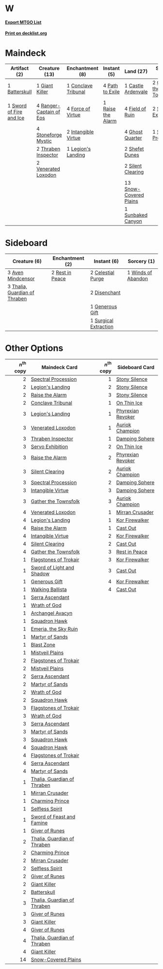 # W

#### [Export MTGO List](../collection/W/W.txt)
#### [Print on decklist.org](http://decklist.org/?deckmain=1%09Batterskull%0A1%09Castle%20Ardenvale%0A1%09Conclave%20Tribunal%0A4%09Field%20of%20Ruin%0A4%09Force%20of%20Virtue%0A2%09Gather%20the%20Townsfolk%0A4%09Ghost%20Quarter%0A1%09Giant%20Killer%0A2%09Intangible%20Virtue%0A1%09Legion's%20Landing%0A4%09Path%20to%20Exile%0A1%09Raise%20the%20Alarm%0A4%09Ranger-Captain%20of%20Eos%0A2%09Servo%20Exhibition%0A2%09Shefet%20Dunes%0A2%09Silent%20Clearing%0A13%09Snow-Covered%20Plains%0A1%09Spectral%20Procession%0A4%09Stoneforge%20Mystic%0A1%09Sunbaked%20Canyon%0A1%09Sword%20of%20Fire%20and%20Ice%0A2%09Thraben%20Inspector%0A2%09Venerated%20Loxodon&deckside=3%09Aven%20Mindcensor%0A2%09Celestial%20Purge%0A2%09Disenchant%0A1%09Generous%20Gift%0A2%09Rest%20in%20Peace%0A1%09Surgical%20Extraction%0A3%09Thalia,%20Guardian%20of%20Thraben%0A1%09Winds%20of%20Abandon)
# Maindeck

|                                          Artifact (2)                                           |                                          Creature (13)                                           |                                       Enchantment (8)                                        |                                        Instant (5)                                         |                                            Land (27)                                            |                                           Sorcery (5)                                           |
|-------------------------------------------------------------------------------------------------|--------------------------------------------------------------------------------------------------|----------------------------------------------------------------------------------------------|--------------------------------------------------------------------------------------------|-------------------------------------------------------------------------------------------------|-------------------------------------------------------------------------------------------------|
|1 [Batterskull](http://gatherer.wizards.com/Pages/Card/Details.aspx?multiverseid=233055)         |1 [Giant Killer](http://gatherer.wizards.com/Pages/Card/Details.aspx?multiverseid=472976)         |1 [Conclave Tribunal](http://gatherer.wizards.com/Pages/Card/Details.aspx?multiverseid=452756)|4 [Path to Exile](http://gatherer.wizards.com/Pages/Card/Details.aspx?multiverseid=220511)  |1 [Castle Ardenvale](http://gatherer.wizards.com/Pages/Card/Details.aspx?multiverseid=473200)    |2 [Gather the Townsfolk](http://gatherer.wizards.com/Pages/Card/Details.aspx?multiverseid=409588)|
|1 [Sword of Fire and Ice](http://gatherer.wizards.com/Pages/Card/Details.aspx?multiverseid=46429)|4 [Ranger-Captain of Eos](http://gatherer.wizards.com/Pages/Card/Details.aspx?multiverseid=463970)|4 [Force of Virtue](http://gatherer.wizards.com/Pages/Card/Details.aspx?multiverseid=463959)  |1 [Raise the Alarm](http://gatherer.wizards.com/Pages/Card/Details.aspx?multiverseid=416853)|4 [Field of Ruin](http://gatherer.wizards.com/Pages/Card/Details.aspx?multiverseid=435415)       |2 [Servo Exhibition](http://gatherer.wizards.com/Pages/Card/Details.aspx?multiverseid=417600)    |
|                                                                                                 |4 [Stoneforge Mystic](http://gatherer.wizards.com/Pages/Card/Details.aspx?multiverseid=198383)    |2 [Intangible Virtue](http://gatherer.wizards.com/Pages/Card/Details.aspx?multiverseid=382291)|                                                                                            |4 [Ghost Quarter](http://gatherer.wizards.com/Pages/Card/Details.aspx?multiverseid=389534)       |1 [Spectral Procession](http://gatherer.wizards.com/Pages/Card/Details.aspx?multiverseid=389685) |
|                                                                                                 |2 [Thraben Inspector](http://gatherer.wizards.com/Pages/Card/Details.aspx?multiverseid=409784)    |1 [Legion's Landing](http://gatherer.wizards.com/Pages/Card/Details.aspx?multiverseid=435173) |                                                                                            |2 [Shefet Dunes](http://gatherer.wizards.com/Pages/Card/Details.aspx?multiverseid=430872)        |                                                                                                 |
|                                                                                                 |2 [Venerated Loxodon](http://gatherer.wizards.com/Pages/Card/Details.aspx?multiverseid=452780)    |                                                                                              |                                                                                            |2 [Silent Clearing](http://gatherer.wizards.com/Pages/Card/Details.aspx?multiverseid=464195)     |                                                                                                 |
|                                                                                                 |                                                                                                  |                                                                                              |                                                                                            |13 [Snow-Covered Plains](http://gatherer.wizards.com/Pages/Card/Details.aspx?multiverseid=121267)|                                                                                                 |
|                                                                                                 |                                                                                                  |                                                                                              |                                                                                            |1 [Sunbaked Canyon](http://gatherer.wizards.com/Pages/Card/Details.aspx?multiverseid=464196)     |                                                                                                 |


# Sideboard

|                                              Creature (6)                                              |                                     Enchantment (2)                                      |                                          Instant (6)                                           |                                         Sorcery (1)                                         |
|--------------------------------------------------------------------------------------------------------|------------------------------------------------------------------------------------------|------------------------------------------------------------------------------------------------|---------------------------------------------------------------------------------------------|
|3 [Aven Mindcensor](http://gatherer.wizards.com/Pages/Card/Details.aspx?multiverseid=426707)            |2 [Rest in Peace](http://gatherer.wizards.com/Pages/Card/Details.aspx?multiverseid=442021)|2 [Celestial Purge](http://gatherer.wizards.com/Pages/Card/Details.aspx?multiverseid=183055)    |1 [Winds of Abandon](http://gatherer.wizards.com/Pages/Card/Details.aspx?multiverseid=463986)|
|3 [Thalia, Guardian of Thraben](http://gatherer.wizards.com/Pages/Card/Details.aspx?multiverseid=442025)|                                                                                          |2 [Disenchant](http://gatherer.wizards.com/Pages/Card/Details.aspx?multiverseid=847)            |                                                                                             |
|                                                                                                        |                                                                                          |1 [Generous Gift](http://gatherer.wizards.com/Pages/Card/Details.aspx?multiverseid=463960)      |                                                                                             |
|                                                                                                        |                                                                                          |1 [Surgical Extraction](http://gatherer.wizards.com/Pages/Card/Details.aspx?multiverseid=397706)|                                                                                             |


# Other Options

|*n*<sup>th</sup> copy|                                            Maindeck Card                                             |*n*<sup>th</sup> copy|                                       Sideboard Card                                       |
|--------------------:|------------------------------------------------------------------------------------------------------|--------------------:|--------------------------------------------------------------------------------------------|
|                    2|[Spectral Procession](http://gatherer.wizards.com/Pages/Card/Details.aspx?multiverseid=389685)        |                    1|[Stony Silence](http://gatherer.wizards.com/Pages/Card/Details.aspx?multiverseid=247425)    |
|                    2|[Legion's Landing](http://gatherer.wizards.com/Pages/Card/Details.aspx?multiverseid=435173)           |                    2|[Stony Silence](http://gatherer.wizards.com/Pages/Card/Details.aspx?multiverseid=247425)    |
|                    2|[Raise the Alarm](http://gatherer.wizards.com/Pages/Card/Details.aspx?multiverseid=416853)            |                    3|[Stony Silence](http://gatherer.wizards.com/Pages/Card/Details.aspx?multiverseid=247425)    |
|                    2|[Conclave Tribunal](http://gatherer.wizards.com/Pages/Card/Details.aspx?multiverseid=452756)          |                    1|[On Thin Ice](http://gatherer.wizards.com/Pages/Card/Details.aspx?multiverseid=463969)      |
|                    3|[Legion's Landing](http://gatherer.wizards.com/Pages/Card/Details.aspx?multiverseid=435173)           |                    1|[Phyrexian Revoker](http://gatherer.wizards.com/Pages/Card/Details.aspx?multiverseid=383343)|
|                    3|[Venerated Loxodon](http://gatherer.wizards.com/Pages/Card/Details.aspx?multiverseid=452780)          |                    1|[Auriok Champion](http://gatherer.wizards.com/Pages/Card/Details.aspx?multiverseid=72921)   |
|                    3|[Thraben Inspector](http://gatherer.wizards.com/Pages/Card/Details.aspx?multiverseid=409784)          |                    1|[Damping Sphere](http://gatherer.wizards.com/Pages/Card/Details.aspx?multiverseid=443101)   |
|                    3|[Servo Exhibition](http://gatherer.wizards.com/Pages/Card/Details.aspx?multiverseid=417600)           |                    2|[On Thin Ice](http://gatherer.wizards.com/Pages/Card/Details.aspx?multiverseid=463969)      |
|                    3|[Raise the Alarm](http://gatherer.wizards.com/Pages/Card/Details.aspx?multiverseid=416853)            |                    2|[Phyrexian Revoker](http://gatherer.wizards.com/Pages/Card/Details.aspx?multiverseid=383343)|
|                    3|[Silent Clearing](http://gatherer.wizards.com/Pages/Card/Details.aspx?multiverseid=464195)            |                    2|[Auriok Champion](http://gatherer.wizards.com/Pages/Card/Details.aspx?multiverseid=72921)   |
|                    3|[Spectral Procession](http://gatherer.wizards.com/Pages/Card/Details.aspx?multiverseid=389685)        |                    2|[Damping Sphere](http://gatherer.wizards.com/Pages/Card/Details.aspx?multiverseid=443101)   |
|                    3|[Intangible Virtue](http://gatherer.wizards.com/Pages/Card/Details.aspx?multiverseid=382291)          |                    3|[Damping Sphere](http://gatherer.wizards.com/Pages/Card/Details.aspx?multiverseid=443101)   |
|                    3|[Gather the Townsfolk](http://gatherer.wizards.com/Pages/Card/Details.aspx?multiverseid=409588)       |                    3|[Auriok Champion](http://gatherer.wizards.com/Pages/Card/Details.aspx?multiverseid=72921)   |
|                    4|[Venerated Loxodon](http://gatherer.wizards.com/Pages/Card/Details.aspx?multiverseid=452780)          |                    1|[Mirran Crusader](http://gatherer.wizards.com/Pages/Card/Details.aspx?multiverseid=213802)  |
|                    4|[Legion's Landing](http://gatherer.wizards.com/Pages/Card/Details.aspx?multiverseid=435173)           |                    1|[Kor Firewalker](http://gatherer.wizards.com/Pages/Card/Details.aspx?multiverseid=442010)   |
|                    4|[Raise the Alarm](http://gatherer.wizards.com/Pages/Card/Details.aspx?multiverseid=416853)            |                    1|[Cast Out](http://gatherer.wizards.com/Pages/Card/Details.aspx?multiverseid=426710)         |
|                    4|[Intangible Virtue](http://gatherer.wizards.com/Pages/Card/Details.aspx?multiverseid=382291)          |                    2|[Kor Firewalker](http://gatherer.wizards.com/Pages/Card/Details.aspx?multiverseid=442010)   |
|                    4|[Silent Clearing](http://gatherer.wizards.com/Pages/Card/Details.aspx?multiverseid=464195)            |                    2|[Cast Out](http://gatherer.wizards.com/Pages/Card/Details.aspx?multiverseid=426710)         |
|                    4|[Gather the Townsfolk](http://gatherer.wizards.com/Pages/Card/Details.aspx?multiverseid=409588)       |                    3|[Rest in Peace](http://gatherer.wizards.com/Pages/Card/Details.aspx?multiverseid=442021)    |
|                    1|[Flagstones of Trokair](http://gatherer.wizards.com/Pages/Card/Details.aspx?multiverseid=116733)      |                    3|[Kor Firewalker](http://gatherer.wizards.com/Pages/Card/Details.aspx?multiverseid=442010)   |
|                    1|[Sword of Light and Shadow](http://gatherer.wizards.com/Pages/Card/Details.aspx?multiverseid=47453)   |                    3|[Cast Out](http://gatherer.wizards.com/Pages/Card/Details.aspx?multiverseid=426710)         |
|                    1|[Generous Gift](http://gatherer.wizards.com/Pages/Card/Details.aspx?multiverseid=463960)              |                    4|[Kor Firewalker](http://gatherer.wizards.com/Pages/Card/Details.aspx?multiverseid=442010)   |
|                    1|[Walking Ballista](http://gatherer.wizards.com/Pages/Card/Details.aspx?multiverseid=423848)           |                    4|[Cast Out](http://gatherer.wizards.com/Pages/Card/Details.aspx?multiverseid=426710)         |
|                    1|[Serra Ascendant](http://gatherer.wizards.com/Pages/Card/Details.aspx?multiverseid=438597)            |                     |                                                                                            |
|                    1|[Wrath of God](http://gatherer.wizards.com/Pages/Card/Details.aspx?multiverseid=129808)               |                     |                                                                                            |
|                    1|[Archangel Avacyn](http://gatherer.wizards.com/Pages/Card/Details.aspx?multiverseid=409741)           |                     |                                                                                            |
|                    1|[Squadron Hawk](http://gatherer.wizards.com/Pages/Card/Details.aspx?multiverseid=442023)              |                     |                                                                                            |
|                    1|[Emeria, the Sky Ruin](http://gatherer.wizards.com/Pages/Card/Details.aspx?multiverseid=389503)       |                     |                                                                                            |
|                    1|[Martyr of Sands](http://gatherer.wizards.com/Pages/Card/Details.aspx?multiverseid=121263)            |                     |                                                                                            |
|                    1|[Blast Zone](http://gatherer.wizards.com/Pages/Card/Details.aspx?multiverseid=461171)                 |                     |                                                                                            |
|                    1|[Mistveil Plains](http://gatherer.wizards.com/Pages/Card/Details.aspx?multiverseid=142014)            |                     |                                                                                            |
|                    2|[Flagstones of Trokair](http://gatherer.wizards.com/Pages/Card/Details.aspx?multiverseid=116733)      |                     |                                                                                            |
|                    2|[Mistveil Plains](http://gatherer.wizards.com/Pages/Card/Details.aspx?multiverseid=142014)            |                     |                                                                                            |
|                    2|[Serra Ascendant](http://gatherer.wizards.com/Pages/Card/Details.aspx?multiverseid=438597)            |                     |                                                                                            |
|                    2|[Martyr of Sands](http://gatherer.wizards.com/Pages/Card/Details.aspx?multiverseid=121263)            |                     |                                                                                            |
|                    2|[Wrath of God](http://gatherer.wizards.com/Pages/Card/Details.aspx?multiverseid=129808)               |                     |                                                                                            |
|                    2|[Squadron Hawk](http://gatherer.wizards.com/Pages/Card/Details.aspx?multiverseid=442023)              |                     |                                                                                            |
|                    3|[Flagstones of Trokair](http://gatherer.wizards.com/Pages/Card/Details.aspx?multiverseid=116733)      |                     |                                                                                            |
|                    3|[Wrath of God](http://gatherer.wizards.com/Pages/Card/Details.aspx?multiverseid=129808)               |                     |                                                                                            |
|                    3|[Serra Ascendant](http://gatherer.wizards.com/Pages/Card/Details.aspx?multiverseid=438597)            |                     |                                                                                            |
|                    3|[Martyr of Sands](http://gatherer.wizards.com/Pages/Card/Details.aspx?multiverseid=121263)            |                     |                                                                                            |
|                    3|[Squadron Hawk](http://gatherer.wizards.com/Pages/Card/Details.aspx?multiverseid=442023)              |                     |                                                                                            |
|                    4|[Squadron Hawk](http://gatherer.wizards.com/Pages/Card/Details.aspx?multiverseid=442023)              |                     |                                                                                            |
|                    4|[Flagstones of Trokair](http://gatherer.wizards.com/Pages/Card/Details.aspx?multiverseid=116733)      |                     |                                                                                            |
|                    4|[Serra Ascendant](http://gatherer.wizards.com/Pages/Card/Details.aspx?multiverseid=438597)            |                     |                                                                                            |
|                    4|[Martyr of Sands](http://gatherer.wizards.com/Pages/Card/Details.aspx?multiverseid=121263)            |                     |                                                                                            |
|                    1|[Thalia, Guardian of Thraben](http://gatherer.wizards.com/Pages/Card/Details.aspx?multiverseid=442025)|                     |                                                                                            |
|                    1|[Mirran Crusader](http://gatherer.wizards.com/Pages/Card/Details.aspx?multiverseid=213802)            |                     |                                                                                            |
|                    1|[Charming Prince](http://gatherer.wizards.com/Pages/Card/Details.aspx?multiverseid=472970)            |                     |                                                                                            |
|                    1|[Selfless Spirit](http://gatherer.wizards.com/Pages/Card/Details.aspx?multiverseid=414332)            |                     |                                                                                            |
|                    1|[Sword of Feast and Famine](http://gatherer.wizards.com/Pages/Card/Details.aspx?multiverseid=214070)  |                     |                                                                                            |
|                    1|[Giver of Runes](http://gatherer.wizards.com/Pages/Card/Details.aspx?multiverseid=463962)             |                     |                                                                                            |
|                    2|[Thalia, Guardian of Thraben](http://gatherer.wizards.com/Pages/Card/Details.aspx?multiverseid=442025)|                     |                                                                                            |
|                    2|[Charming Prince](http://gatherer.wizards.com/Pages/Card/Details.aspx?multiverseid=472970)            |                     |                                                                                            |
|                    2|[Mirran Crusader](http://gatherer.wizards.com/Pages/Card/Details.aspx?multiverseid=213802)            |                     |                                                                                            |
|                    2|[Selfless Spirit](http://gatherer.wizards.com/Pages/Card/Details.aspx?multiverseid=414332)            |                     |                                                                                            |
|                    2|[Giver of Runes](http://gatherer.wizards.com/Pages/Card/Details.aspx?multiverseid=463962)             |                     |                                                                                            |
|                    2|[Giant Killer](http://gatherer.wizards.com/Pages/Card/Details.aspx?multiverseid=472976)               |                     |                                                                                            |
|                    2|[Batterskull](http://gatherer.wizards.com/Pages/Card/Details.aspx?multiverseid=233055)                |                     |                                                                                            |
|                    3|[Thalia, Guardian of Thraben](http://gatherer.wizards.com/Pages/Card/Details.aspx?multiverseid=442025)|                     |                                                                                            |
|                    3|[Giver of Runes](http://gatherer.wizards.com/Pages/Card/Details.aspx?multiverseid=463962)             |                     |                                                                                            |
|                    3|[Giant Killer](http://gatherer.wizards.com/Pages/Card/Details.aspx?multiverseid=472976)               |                     |                                                                                            |
|                    4|[Giver of Runes](http://gatherer.wizards.com/Pages/Card/Details.aspx?multiverseid=463962)             |                     |                                                                                            |
|                    4|[Thalia, Guardian of Thraben](http://gatherer.wizards.com/Pages/Card/Details.aspx?multiverseid=442025)|                     |                                                                                            |
|                    4|[Giant Killer](http://gatherer.wizards.com/Pages/Card/Details.aspx?multiverseid=472976)               |                     |                                                                                            |
|                   14|[Snow-Covered Plains](http://gatherer.wizards.com/Pages/Card/Details.aspx?multiverseid=121267)        |                     |                                                                                            |

